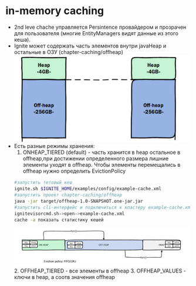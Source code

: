 # in-memory caching
* 2nd leve chache управляется Persintence провайдером и прозрачен для пользователя
(многие EntityManagers видят данные из этого кеша).
* Ignite может содержать часть элементов внутри javaHeap и остальные в ОЗУ
(chapter-caching/offheap)
![offheap](offheap.png)
* Есть разные режимы хранения:
  1. ONHEAP_TIERED (default) - часть хранится в heap остальное в offheap,при достижении определенного размера
    лишние элементы уходят в offheap. Чтобы элементы перемещались в offheap нужно определить EvictionPolicy
    ```bash
    #запустить тетовый кеш
    ignite.sh $IGNITE_HOME/examples/config/example-cache.xml
    #запустить проект chapter-caching/offheap
    java -jar target/offheap-1.0-SNAPSHOT.one-jar.jar
    #запустить cli-интерфейс и подключиться к кластеру example-cache.xml
    ignitevisorcmd.sh->open->example-cache.xml
    cache -a показать статистику кешей
    ```
    ![onheapTiered](onheapTiered.png)
  2. OFFHEAP_TIERED - все элементы в offheap
  3. OFFHEAP_VALUES - ключи в heap, а соотв значения offheap
